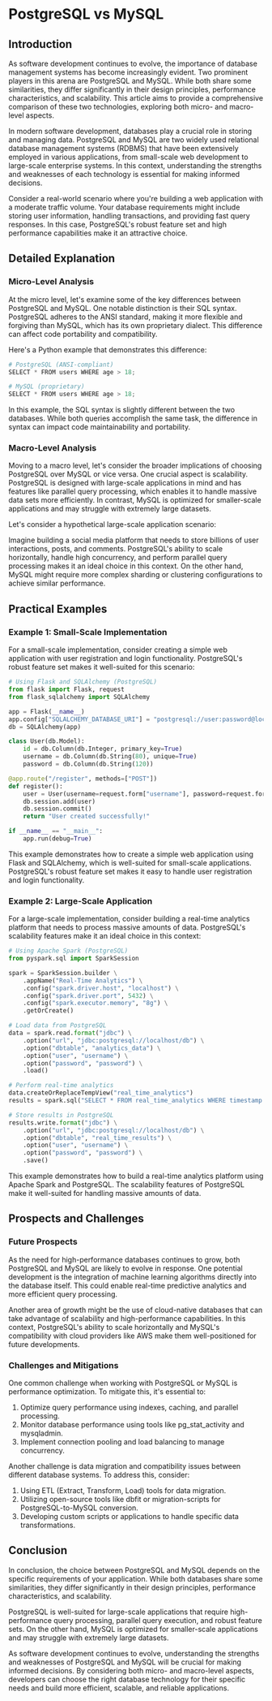 # PostgreSQL vs MySQL
## Introduction
As software development continues to evolve, the importance of database management systems has become increasingly evident. Two prominent players in this arena are PostgreSQL and MySQL. While both share some similarities, they differ significantly in their design principles, performance characteristics, and scalability. This article aims to provide a comprehensive comparison of these two technologies, exploring both micro- and macro-level aspects.

In modern software development, databases play a crucial role in storing and managing data. PostgreSQL and MySQL are two widely used relational database management systems (RDBMS) that have been extensively employed in various applications, from small-scale web development to large-scale enterprise systems. In this context, understanding the strengths and weaknesses of each technology is essential for making informed decisions.

Consider a real-world scenario where you're building a web application with a moderate traffic volume. Your database requirements might include storing user information, handling transactions, and providing fast query responses. In this case, PostgreSQL's robust feature set and high performance capabilities make it an attractive choice.

## Detailed Explanation
### Micro-Level Analysis

At the micro level, let's examine some of the key differences between PostgreSQL and MySQL. One notable distinction is their SQL syntax. PostgreSQL adheres to the ANSI standard, making it more flexible and forgiving than MySQL, which has its own proprietary dialect. This difference can affect code portability and compatibility.

Here's a Python example that demonstrates this difference:
```python
# PostgreSQL (ANSI-compliant)
SELECT * FROM users WHERE age > 18;

# MySQL (proprietary)
SELECT * FROM users WHERE age > 18;
```
In this example, the SQL syntax is slightly different between the two databases. While both queries accomplish the same task, the difference in syntax can impact code maintainability and portability.

### Macro-Level Analysis

Moving to a macro level, let's consider the broader implications of choosing PostgreSQL over MySQL or vice versa. One crucial aspect is scalability. PostgreSQL is designed with large-scale applications in mind and has features like parallel query processing, which enables it to handle massive data sets more efficiently. In contrast, MySQL is optimized for smaller-scale applications and may struggle with extremely large datasets.

Let's consider a hypothetical large-scale application scenario:

Imagine building a social media platform that needs to store billions of user interactions, posts, and comments. PostgreSQL's ability to scale horizontally, handle high concurrency, and perform parallel query processing makes it an ideal choice in this context. On the other hand, MySQL might require more complex sharding or clustering configurations to achieve similar performance.

## Practical Examples
### Example 1: Small-Scale Implementation

For a small-scale implementation, consider creating a simple web application with user registration and login functionality. PostgreSQL's robust feature set makes it well-suited for this scenario:

```python
# Using Flask and SQLAlchemy (PostgreSQL)
from flask import Flask, request
from flask_sqlalchemy import SQLAlchemy

app = Flask(__name__)
app.config["SQLALCHEMY_DATABASE_URI"] = "postgresql://user:password@localhost/db"
db = SQLAlchemy(app)

class User(db.Model):
    id = db.Column(db.Integer, primary_key=True)
    username = db.Column(db.String(80), unique=True)
    password = db.Column(db.String(120))

@app.route("/register", methods=["POST"])
def register():
    user = User(username=request.form["username"], password=request.form["password"])
    db.session.add(user)
    db.session.commit()
    return "User created successfully!"

if __name__ == "__main__":
    app.run(debug=True)

```

This example demonstrates how to create a simple web application using Flask and SQLAlchemy, which is well-suited for small-scale applications. PostgreSQL's robust feature set makes it easy to handle user registration and login functionality.

### Example 2: Large-Scale Application

For a large-scale implementation, consider building a real-time analytics platform that needs to process massive amounts of data. PostgreSQL's scalability features make it an ideal choice in this context:

```python
# Using Apache Spark (PostgreSQL)
from pyspark.sql import SparkSession

spark = SparkSession.builder \
    .appName("Real-Time Analytics") \
    .config("spark.driver.host", "localhost") \
    .config("spark.driver.port", 5432) \
    .config("spark.executor.memory", "8g") \
    .getOrCreate()

# Load data from PostgreSQL
data = spark.read.format("jdbc") \
    .option("url", "jdbc:postgresql://localhost/db") \
    .option("dbtable", "analytics_data") \
    .option("user", "username") \
    .option("password", "password") \
    .load()

# Perform real-time analytics
data.createOrReplaceTempView("real_time_analytics")
results = spark.sql("SELECT * FROM real_time_analytics WHERE timestamp > NOW() - INTERVAL '1 hour'")

# Store results in PostgreSQL
results.write.format("jdbc") \
    .option("url", "jdbc:postgresql://localhost/db") \
    .option("dbtable", "real_time_results") \
    .option("user", "username") \
    .option("password", "password") \
    .save()
```

This example demonstrates how to build a real-time analytics platform using Apache Spark and PostgreSQL. The scalability features of PostgreSQL make it well-suited for handling massive amounts of data.

## Prospects and Challenges
### Future Prospects

As the need for high-performance databases continues to grow, both PostgreSQL and MySQL are likely to evolve in response. One potential development is the integration of machine learning algorithms directly into the database itself. This could enable real-time predictive analytics and more efficient query processing.

Another area of growth might be the use of cloud-native databases that can take advantage of scalability and high-performance capabilities. In this context, PostgreSQL's ability to scale horizontally and MySQL's compatibility with cloud providers like AWS make them well-positioned for future developments.

### Challenges and Mitigations

One common challenge when working with PostgreSQL or MySQL is performance optimization. To mitigate this, it's essential to:

1. Optimize query performance using indexes, caching, and parallel processing.
2. Monitor database performance using tools like pg_stat_activity and mysqladmin.
3. Implement connection pooling and load balancing to manage concurrency.

Another challenge is data migration and compatibility issues between different database systems. To address this, consider:

1. Using ETL (Extract, Transform, Load) tools for data migration.
2. Utilizing open-source tools like dbfit or migration-scripts for PostgreSQL-to-MySQL conversion.
3. Developing custom scripts or applications to handle specific data transformations.

## Conclusion

In conclusion, the choice between PostgreSQL and MySQL depends on the specific requirements of your application. While both databases share some similarities, they differ significantly in their design principles, performance characteristics, and scalability.

PostgreSQL is well-suited for large-scale applications that require high-performance query processing, parallel query execution, and robust feature sets. On the other hand, MySQL is optimized for smaller-scale applications and may struggle with extremely large datasets.

As software development continues to evolve, understanding the strengths and weaknesses of PostgreSQL and MySQL will be crucial for making informed decisions. By considering both micro- and macro-level aspects, developers can choose the right database technology for their specific needs and build more efficient, scalable, and reliable applications.